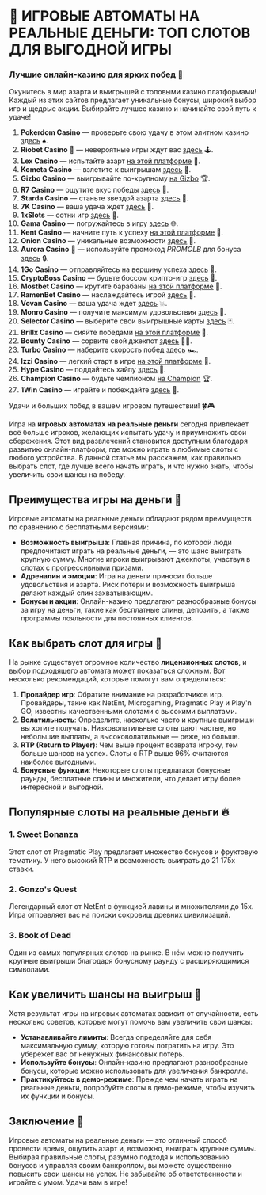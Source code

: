 # 🎰 ИГРОВЫЕ АВТОМАТЫ НА РЕАЛЬНЫЕ ДЕНЬГИ: ТОП СЛОТОВ ДЛЯ ВЫГОДНОЙ ИГРЫ
### Лучшие онлайн-казино для ярких побед 🎰

Окунитесь в мир азарта и выигрышей с топовыми казино платформами! Каждый из этих сайтов предлагает уникальные бонусы, широкий выбор игр и щедрые акции. Выбирайте лучшее казино и начинайте свой путь к удаче!

1. **Pokerdom Casino** — проверьте свою удачу в этом элитном казино [здесь](https://brandplay.link/Bxg7SC7H) ♠️.
2. **Riobet Casino** 🌟 — невероятные игры ждут вас [здесь](https://brandplay.link/dtx89f2L) 🕹️.
3. **Lex Casino** — испытайте азарт [на этой платформе](https://brandplay.link/2HFTmBc8) 🎲.
4. **Kometa Casino** — взлетите к выигрышам [здесь](https://brandplay.link/tLG15CCb) 🚀.
5. **Gizbo Casino** — выигрывайте по-крупному [на Gizbo](https://gizbo-tea02.com/c8e962e89) 🏆.
6. **R7 Casino** — ощутите вкус победы [здесь](https://brandplay.link/zPmNmTWG) 🎯.
7. **Starda Casino** — станьте звездой азарта [здесь](https://brandplay.link/cpFQbWKn) 🌟.
8. **7K Casino** — ваша удача ждет [здесь](https://brandplay.link/dd46bNgD) 🎰.
9. **1xSlots** — сотни игр [здесь](https://brandplay.link/R4xfxqdm) 🎲.
10. **Gama Casino** — погружайтесь в игру [здесь](https://brandplay.link/zrZpLFTP) 🌐.
11. **Kent Casino** — начните путь к успеху [на этой платформе](https://passage-through-deserts.com/de0514c15) 🏅.
12. **Onion Casino** — уникальные возможности [здесь](https://obclk001-2d.top/click?offer_id=986&partner_id=10542&landing_id=1798&utm_medium=affiliate&sub_1=oncasino3) 🧅.
13. **Aurora Casino** 🌌 — используйте промокод *PROMOLB* для бонуса [здесь](https://10trafic-stat2.com/click/668546566bcc6313411604c7/6766/15114/subaccount?promocode=PROMOLB) 🔒.
14. **1Go Casino** — отправляйтесь на вершину успеха [здесь](https://1go-ircp01.com/ce015f410) 🚀.
15. **CryptoBoss Casino** — будьте боссом крипто-игр [здесь](https://cryptobossc.online/d847bcfa9) 💎.
16. **Mostbet Casino** — крутите барабаны [на этой платформе](https://ktbtis024ifqfn0mst.com/beQs) 🎰.
17. **RamenBet Casino** — наслаждайтесь игрой [здесь](https://get.saltyram.com/ru/registration?apkpop=0&partner=p24970p3296034p5526) 🍜.
18. **Vovan Casino** — ваша удача ждет [здесь](https://vovan.site/d2375cf9b) 💥.
19. **Monro Casino** — получите максимум удовольствия [здесь](https://mnr-ircp01.com/c3ce72a2c) 🎯.
20. **Selector Casino** — выберите свои выигрышные карты [здесь](https://gosel.pl/SELVK) 🃏.
21. **Brillx Casino** — сияйте победами [на этой платформе](https://brillx.pub/BRIVK) 💫.
22. **Bounty Casino** — сорвите свой джекпот [здесь](https://bounty-casino.de/BOVK) 🏴‍☠️.
23. **Turbo Casino** — наберите скорость побед [здесь](https://turbo-casino.pro/TURVK) 🏎️.
24. **Izzi Casino** — легкий старт в игре [на этой платформе](https://izzi-fr03.com/ca7c8a7b7) 🎰.
25. **Hype Casino** — поддайтесь хайпу [здесь](https://hypekaz.com/dc2f44ad0) 🎉.
26. **Champion Casino** — будьте чемпионом [на Champion](https://champcasino.ink/pobeda/doa-hats?p80412p305331p112c) 🏆.
27. **1Win Casino** — играйте и побеждайте [здесь](https://brandplay.link/6F5VqbyZ) 🥇.

Удачи и больших побед в вашем игровом путешествии! 🍀🎮

Игра на **игровых автоматах на реальные деньги** сегодня привлекает всё больше игроков, желающих испытать удачу и приумножить свои сбережения. Этот вид развлечений становится доступным благодаря развитию онлайн-платформ, где можно играть в любимые слоты с любого устройства. В данной статье мы расскажем, как правильно выбрать слот, где лучше всего начать играть, и что нужно знать, чтобы увеличить свои шансы на победу.

## Преимущества игры на деньги 💸

Игровые автоматы на реальные деньги обладают рядом преимуществ по сравнению с бесплатными версиями:

- **Возможность выигрыша**: Главная причина, по которой люди предпочитают играть на реальные деньги, — это шанс выиграть крупную сумму. Многие игроки выигрывают джекпоты, участвуя в слотах с прогрессивными призами.
- **Адреналин и эмоции**: Игра на деньги приносит больше удовольствия и азарта. Риск потери и возможность выигрыша делают каждый спин захватывающим.
- **Бонусы и акции**: Онлайн-казино предлагают разнообразные бонусы за игру на деньги, такие как бесплатные спины, депозиты, а также программы лояльности для постоянных клиентов.

## Как выбрать слот для игры 🎰

На рынке существует огромное количество **лицензионных слотов**, и выбор подходящего автомата может показаться сложным. Вот несколько рекомендаций, которые помогут вам определиться:

1. **Провайдер игр**: Обратите внимание на разработчиков игр. Провайдеры, такие как NetEnt, Microgaming, Pragmatic Play и Play'n GO, известны качественными слотами с высокими выплатами.
2. **Волатильность**: Определите, насколько часто и крупные выигрыши вы хотите получать. Низковолатильные слоты дают частые, но небольшие выплаты, а высоковолатильные — реже, но больше.
3. **RTP (Return to Player)**: Чем выше процент возврата игроку, тем больше шансов на успех. Слоты с RTP выше 96% считаются наиболее выгодными.
4. **Бонусные функции**: Некоторые слоты предлагают бонусные раунды, бесплатные спины и множители, что делает игру более интересной и выгодной.

## Популярные слоты на реальные деньги 🔥

### 1. **Sweet Bonanza**
Этот слот от Pragmatic Play предлагает множество бонусов и фруктовую тематику. У него высокий RTP и возможность выиграть до 21 175x ставки.

### 2. **Gonzo's Quest**
Легендарный слот от NetEnt с функцией лавины и множителями до 15x. Игра отправляет вас на поиски сокровищ древних цивилизаций.

### 3. **Book of Dead**
Один из самых популярных слотов на рынке. В нём можно получить крупные выигрыши благодаря бонусному раунду с расширяющимися символами.

## Как увеличить шансы на выигрыш 🎯

Хотя результат игры на игровых автоматах зависит от случайности, есть несколько советов, которые могут помочь вам увеличить свои шансы:

- **Устанавливайте лимиты**: Всегда определяйте для себя максимальную сумму, которую готовы потратить на игру. Это убережет вас от ненужных финансовых потерь.
- **Используйте бонусы**: Онлайн-казино предлагают разнообразные бонусы, которые можно использовать для увеличения банкролла.
- **Практикуйтесь в демо-режиме**: Прежде чем начать играть на реальные деньги, попробуйте слоты в демо-режиме, чтобы изучить их функции и бонусы.

## Заключение 🎯

Игровые автоматы на реальные деньги — это отличный способ провести время, ощутить азарт и, возможно, выиграть крупные суммы. Выбирая правильные слоты, разумно подходя к использованию бонусов и управляя своим банкроллом, вы можете существенно повысить свои шансы на успех. Не забывайте об ответственности и играйте с умом. Удачи вам в игре!

